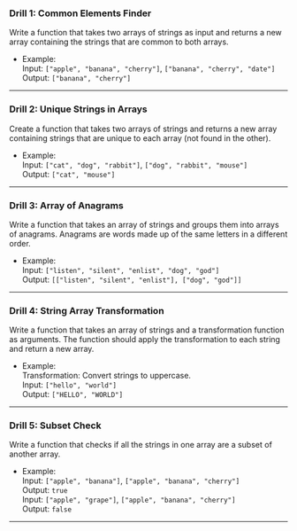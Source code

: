 ### **Drill 1: Common Elements Finder**
Write a function that takes two arrays of strings as input and returns a new array containing the strings that are common to both arrays.  
- Example:  
  Input: `["apple", "banana", "cherry"]`, `["banana", "cherry", "date"]`  
  Output: `["banana", "cherry"]`

---

### **Drill 2: Unique Strings in Arrays**
Create a function that takes two arrays of strings and returns a new array containing strings that are unique to each array (not found in the other).  
- Example:  
  Input: `["cat", "dog", "rabbit"]`, `["dog", "rabbit", "mouse"]`  
  Output: `["cat", "mouse"]`

---

### **Drill 3: Array of Anagrams**
Write a function that takes an array of strings and groups them into arrays of anagrams. Anagrams are words made up of the same letters in a different order.  
- Example:  
  Input: `["listen", "silent", "enlist", "dog", "god"]`  
  Output: `[["listen", "silent", "enlist"], ["dog", "god"]]`

---

### **Drill 4: String Array Transformation**
Write a function that takes an array of strings and a transformation function as arguments. The function should apply the transformation to each string and return a new array.  
- Example:  
  Transformation: Convert strings to uppercase.  
  Input: `["hello", "world"]`  
  Output: `["HELLO", "WORLD"]`

---

### **Drill 5: Subset Check**
Write a function that checks if all the strings in one array are a subset of another array.  
- Example:  
  Input: `["apple", "banana"]`, `["apple", "banana", "cherry"]`  
  Output: `true`  
  Input: `["apple", "grape"]`, `["apple", "banana", "cherry"]`  
  Output: `false`

--- 